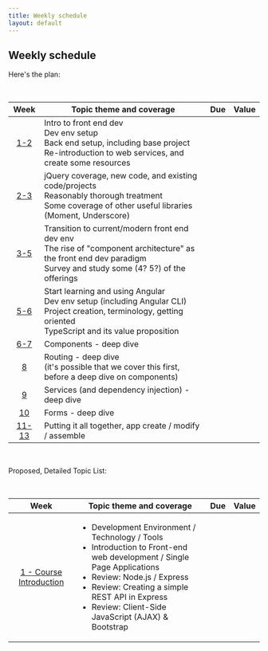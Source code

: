 ```yaml
---
title: Weekly schedule
layout: default
---
```


## Weekly schedule

Here's the plan:

<br>

Week | Topic theme and coverage | Due | Value
:---: | --- | :---: | :---:
[1-2](/web422/notes/week01) | Intro to front end dev<br>Dev env setup<br>Back end setup, including base project<br>Re-introduction to web services, and create some resources
[2-3](/web422/notes/week02) | jQuery coverage, new code, and existing code/projects<br>Reasonably thorough treatment<br>Some coverage of other useful libraries (Moment, Underscore)
[3-5](/web422/notes/week03) | Transition to current/modern front end dev env<br>The rise of "component architecture" as the front end dev paradigm<br>Survey and study some (4? 5?) of the offerings
[5-6](/web422/notes/week05) | Start learning and using Angular<br>Dev env setup (including Angular CLI)<br>Project creation, terminology, getting oriented<br>TypeScript and its value proposition
[6-7](/web422/notes/week06) | Components - deep dive
[8](/web422/notes/week08) | Routing - deep dive<br>(it's possible that we cover this first, before a deep dive on components)
[9](/web422/notes/week09) | Services (and dependency injection) - deep dive
[10](/web422/notes/week10) | Forms - deep dive
[11-13](/web422/notes/week11) | Putting it all together, app create / modify / assemble

<br>

Proposed, Detailed Topic List:

<br>

Week | Topic theme and coverage | Due | Value
:---: | --- | :---: | :---:
[1 - Course Introduction](/web422/notes/week01) | <ul><li>Development Environment / Technology / Tools</li><li>Introduction to Front-end web development / Single Page Applications</li><li>Review: Node.js / Express</li><li>Review: Creating a simple REST API in Express</li><li>Review: Client-Side JavaScript (AJAX) & Bootstrap</li></ul>

<br>
